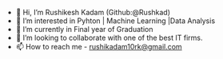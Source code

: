 - 👋 Hi, I’m Rushikesh Kadam (Github:@Rushkad)
- 👀 I’m interested in Pyhton | Machine Learning |Data Analysis
- 🌱 I’m currently in Final year of Graduation
- 💞️ I’m looking to collaborate with one of the best IT firms.
- 📫 How to reach me - rushikadam10rk@gmail.com

<!---
Rushkad/Rushkad is a ✨ special ✨ repository because its `README.md` (this file) appears on your GitHub profile.
You can click the Preview link to take a look at your changes.
--->

